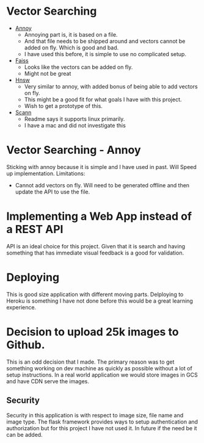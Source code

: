# Vector Searching
- [Annoy](https://github.com/spotify/annoy)
    - Annoying part is, it is based on a file. 
    - And that file needs to be shipped around and vectors cannot be added on fly. Which is good and bad.
    - I have used this before, it is simple to use no complicated setup.
- [Faiss](https://github.com/facebookresearch/faiss)
    - Looks like the vectors can be added on fly.
    - Might not be great 
- [Hnsw](https://github.com/nmslib/hnswlib)
    - Very similar to annoy, with added bonus of being able to add vectors on fly.
    - This might be a good fit for what goals I have with this project.  
    - Wish to get a prototype of this.
- [Scann](https://github.com/google-research/google-research/tree/master/scann)
    - Readme says it supports linux primarily.
    - I have a mac and did not investigate this


# Vector Searching - Annoy
Sticking with annoy because it is simple and I have used in past. Will Speed up implementation.
Limitations:
- Cannot add vectors on fly. Will need to be generated offline and then update the API to use the file.


# Implementing a Web App instead of a REST API
API is an ideal choice for this project. Given that it is search and having something that has immediate visual feedback is a good for validation.  


# Deploying
This is good size application with different moving parts. Delploying to Heroku is something I have not done before this would be a great learning experience.


# Decision to upload 25k images to Github.
This is an odd decision that I made. The primary reason was to get something working on dev machine as quickly as possible without a lot of setup instructions. 
In a real world application we would store images in GCS and have CDN serve the images.


## Security
Security in this application is with respect to image size, file name and image type. The flask framework provides ways to setup authentication and authorization but for this project I have not used it. In future if the need be it can be added.